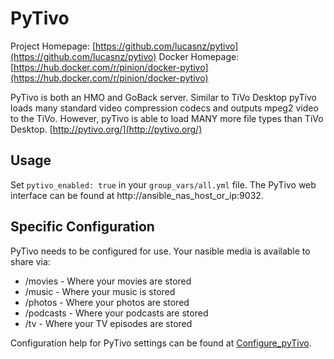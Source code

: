 
# PyTivo

Project Homepage:
[https://github.com/lucasnz/pytivo](https://github.com/lucasnz/pytivo)
Docker Homepage:
[https://hub.docker.com/r/pinion/docker-pytivo](https://hub.docker.com/r/pinion/docker-pytivo)

PyTivo is both an HMO and GoBack server. Similar to TiVo Desktop pyTivo
loads many standard video compression codecs and outputs mpeg2 video to
the TiVo. However, pyTivo is able to load MANY more file types than TiVo
Desktop. [http://pytivo.org/](http://pytivo.org/)

## Usage
Set `pytivo_enabled: true` in your `group_vars/all.yml` file. The PyTivo
web interface can be found at http://ansible_nas_host_or_ip:9032.

## Specific Configuration
PyTivo needs to be configured for use. Your nasible media is
available to share via:
* /movies - Where your movies are stored
* /music - Where your music is stored
* /photos - Where your photos are stored
* /podcasts - Where your podcasts are stored
* /tv - Where your TV episodes are stored

Configuration help for PyTivo settings can be found at [Configure_pyTivo](https://pytivo.sourceforge.io/wiki/index.php/Configure_pyTivo).

